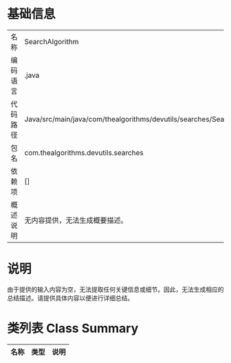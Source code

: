 # 基础信息

|      |      |
|------|------|
| 名称 | SearchAlgorithm |
| 编码语言 | .java |
| 代码路径 | Java/src/main/java/com/thealgorithms/devutils/searches/SearchAlgorithm.java |
| 包名 | com.thealgorithms.devutils.searches |
| 依赖项 | [] |
| 概述说明 | 无内容提供，无法生成概要描述。 |

# 说明

由于提供的输入内容为空，无法提取任何关键信息或细节。因此，无法生成相应的总结描述。请提供具体内容以便进行详细总结。

# 类列表 Class Summary

| 名称   | 类型  | 说明 |
|-------|------|-------------|




